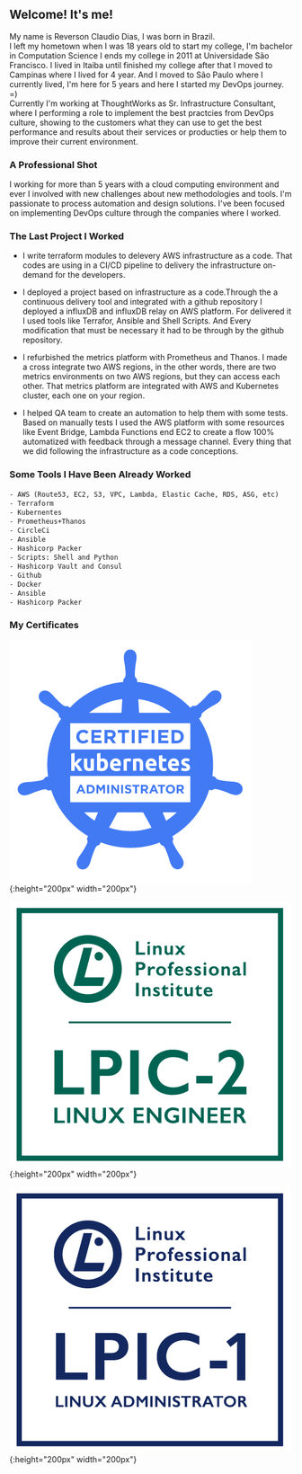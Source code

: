 ## Welcome! It's me!

My name is Reverson Claudio Dias, I was born in Brazil.  
I left my hometown when I was 18 years old to start my college, I'm bachelor in Computation Science I ends my college in 2011 at Universidade São Francisco. I lived in Itaiba until finished my college after that I moved to Campinas where I lived for 4 year. And I moved to São Paulo where I currently lived, I'm here for 5 years and here I started my DevOps journey. =)  
Currently I'm working at ThoughtWorks as Sr. Infrastructure Consultant, where I performing a role to implement the best practcies from DevOps culture, showing to the customers what they can use to get the best performance and results about their services or producties or help them to improve their current environment.

### A Professional Shot 

I working for more than 5 years with a cloud computing environment and ever I involved with new challenges about new methodologies and tools. I'm passionate to process automation and design solutions. I've been focused on implementing DevOps culture through the companies where I worked.

### The Last Project I Worked

- I write terraform modules to delevery AWS infrastructure as a code. That codes are using in a CI/CD pipeline to delivery the infrastructure on-demand for the developers.

- I deployed a project based on infrastructure as a code.Through the a continuous delivery tool and integrated with a github repository I deployed a influxDB and influxDB relay on AWS platform. For delivered it I used tools like Terrafor, Ansible and Shell Scripts. And Every modification that must be necessary it had to be through by the github repository.

- I refurbished the metrics platform with Prometheus and Thanos. I made a cross integrate two AWS regions, in the other words, there are two metrics environments on two AWS regions, but they can access each other. That metrics platform are integrated with AWS and Kubernetes cluster, each one on your region.

- I helped QA team to create an automation to help them with some tests. Based on manually tests I used the AWS platform with some resources like Event Bridge, Lambda Functions end EC2 to create a flow 100% automatized with feedback through a message channel. Every thing that we did following the infrastructure as a code conceptions.


### Some Tools I Have Been Already Worked

```
- AWS (Route53, EC2, S3, VPC, Lambda, Elastic Cache, RDS, ASG, etc)
- Terraform
- Kubernentes
- Prometheus+Thanos
- CircleCi
- Ansible
- Hashicorp Packer
- Scripts: Shell and Python
- Hashicorp Vault and Consul
- Github
- Docker
- Ansible
- Hashicorp Packer
```

### My Certificates

![CKA](imgs/cka.png){:height="200px" width="200px"}

![LPI-2](imgs/lpic2.png){:height="200px" width="200px"}

![LPI-1](imgs/lpic1.png){:height="200px" width="200px"}
